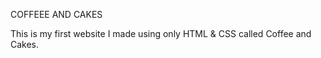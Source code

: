 COFFEEE AND CAKES


This is my first website I made using only HTML & CSS called Coffee and Cakes.

